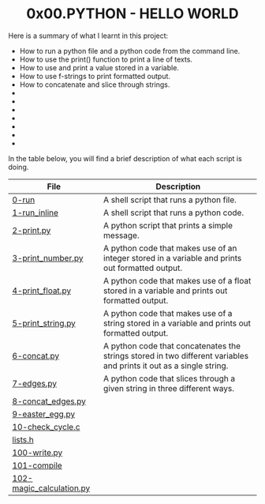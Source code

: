 <h1 align="center" id="top">0x00.PYTHON - HELLO WORLD</h1>
Here is a summary of what I learnt in this project:
<ul>
<li>How to run a python file and a python code from the command line.</li>
<li>How to use the print() function to print a line of texts.</li>
<li>How to use and print a value stored in a variable.</li>
<li>How to use f-strings to print formatted output.</li>
<li>How to concatenate and slice through strings.</li>
<li></li>
<li></li>
<li></li>
<li></li>
<li></li>
<li></li>
<li></li>
</ul>

In the table below, you will find a brief description of what each script is doing. 

|File|Description|
|---|---|
|[0-run](https://github.com/GM-Samuelstein/alx-higher_level_programming/blob/master/0x00-python-hello_world/0-run)|A shell script that runs a python file.|
|[1-run_inline](https://github.com/GM-Samuelstein/alx-higher_level_programming/blob/master/0x00-python-hello_world/1-run_inline)|A shell script that runs a python code.|
|[2-print.py](https://github.com/GM-Samuelstein/alx-higher_level_programming/blob/master/0x00-python-hello_world/2-print.py)|A python script that prints a simple message.|
|[3-print_number.py](https://github.com/GM-Samuelstein/alx-higher_level_programming/blob/master/0x00-python-hello_world/3-print_number.py)|A python code that makes use of an integer stored in a variable and prints out formatted output.|
|[4-print_float.py](https://github.com/GM-Samuelstein/alx-higher_level_programming/blob/master/0x00-python-hello_world/4-print_float.py)|A python code that makes use of a float stored in a variable and prints out formatted output.|
|[5-print_string.py](https://github.com/GM-Samuelstein/alx-higher_level_programming/blob/master/0x00-python-hello_world/5-print_string.py)|A python code that makes use of a string stored in a variable and prints out formatted output.|
|[6-concat.py](https://github.com/GM-Samuelstein/alx-higher_level_programming/blob/master/0x00-python-hello_world/6-concat.py)|A python code that concatenates the strings stored in two different variables and prints it out as a single string.|
|[7-edges.py](https://github.com/GM-Samuelstein/alx-higher_level_programming/blob/master/0x00-python-hello_world/7-edges.py)|A python code that slices through a given string in three different ways.|
|[8-concat_edges.py](https://github.com/GM-Samuelstein/alx-higher_level_programming/blob/master/0x00-python-hello_world/8-concat_edges.py)||
|[9-easter_egg.py](https://github.com/GM-Samuelstein/alx-higher_level_programming/blob/master/0x00-python-hello_world/9-easter_egg.py)||
|[10-check_cycle.c](https://github.com/GM-Samuelstein/alx-higher_level_programming/blob/master/0x00-python-hello_world/10-check_cycle.c)||
|[lists.h](https://github.com/GM-Samuelstein/alx-higher_level_programming/blob/master/0x00-python-hello_world/lists.h)||
|[100-write.py](https://github.com/GM-Samuelstein/alx-higher_level_programming/blob/master/0x00-python-hello_world/100-write.py)||
|[101-compile](https://github.com/GM-Samuelstein/alx-higher_level_programming/blob/master/0x00-python-hello_world/101-compile)||
|[102-magic_calculation.py](https://github.com/GM-Samuelstein/alx-higher_level_programming/blob/master/0x00-python-hello_world/102-magic_calculation.py)||
